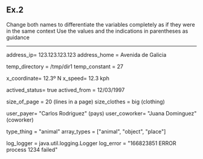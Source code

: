 ## Ex.2

Change both names to differentiate the variables completely as if they were in the same context
Use the values and the indications in parentheses as guidance

----

address_ip= 123.123.123.123
address_home = Avenida de Galicia

temp_directory = /tmp/dir1
temp_constant = 27

x_coordinate= 12.3º N
x_speed= 12.3 kph

actived_status= true
actived_from = 12/03/1997

size_of_page = 20 (lines in a page)
size_clothes = big (clothing)

user_payer= "Carlos Rodriguez" (pays)
user_coworker= "Juana Dominguez" (coworker)

type_thing = "animal"
array_types = ["animal", "object", "place"]

log_logger = java.util.logging.Logger
log_error = "166823851 ERROR process 1234 failed"
